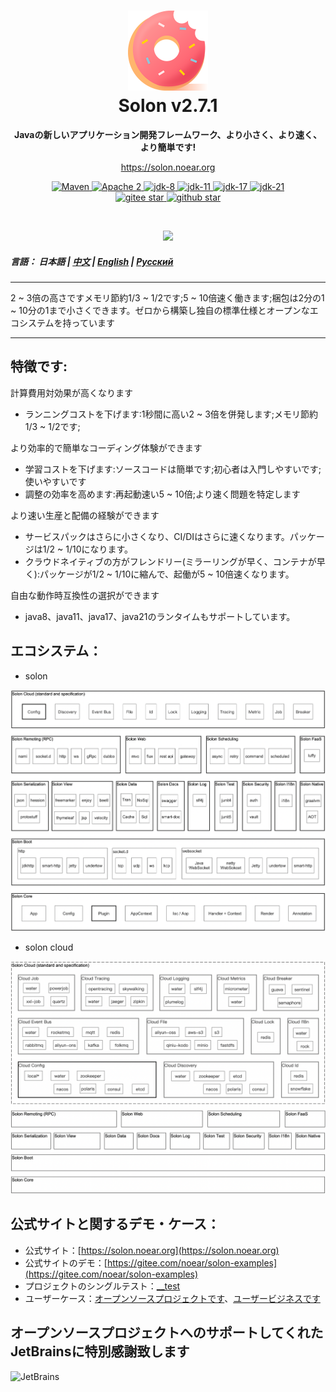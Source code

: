 <h1 align="center" style="text-align:center;">
<img src="solon_icon.png" width="128" />
<br />
Solon v2.7.1
</h1>
<p align="center">
	<strong>Javaの新しいアプリケーション開発フレームワーク、より小さく、より速く、より簡単です!</strong>
</p>
<p align="center">
	<a href="https://solon.noear.org/">https://solon.noear.org</a>
</p>

<p align="center">
    <a target="_blank" href="https://central.sonatype.com/search?q=org.noear%3Asolon-parent">
        <img src="https://img.shields.io/maven-central/v/org.noear/solon.svg?label=Maven%20Central" alt="Maven" />
    </a>
    <a target="_blank" href="LICENSE">
		<img src="https://img.shields.io/:License-Apache2-blue.svg" alt="Apache 2" />
	</a>
    <a target="_blank" href="https://www.oracle.com/java/technologies/javase/javase-jdk8-downloads.html">
		<img src="https://img.shields.io/badge/JDK-8-green.svg" alt="jdk-8" />
	</a>
    <a target="_blank" href="https://www.oracle.com/java/technologies/javase/jdk11-archive-downloads.html">
		<img src="https://img.shields.io/badge/JDK-11-green.svg" alt="jdk-11" />
	</a>
    <a target="_blank" href="https://www.oracle.com/java/technologies/javase/jdk17-archive-downloads.html">
		<img src="https://img.shields.io/badge/JDK-17-green.svg" alt="jdk-17" />
	</a>
    <a target="_blank" href="https://www.oracle.com/java/technologies/javase/jdk21-archive-downloads.html">
		<img src="https://img.shields.io/badge/JDK-21-green.svg" alt="jdk-21" />
	</a>
    <br />
    <a target="_blank" href='https://gitee.com/noear/solon/stargazers'>
		<img src='https://gitee.com/noear/solon/badge/star.svg' alt='gitee star'/>
	</a>
    <a target="_blank" href='https://github.com/noear/solon/stargazers'>
		<img src="https://img.shields.io/github/stars/noear/solon.svg?logo=github" alt="github star"/>
	</a>
</p>

<br/>
<p align="center">
	<a href="https://jq.qq.com/?_wv=1027&k=kjB5JNiC">
	<img src="https://img.shields.io/badge/QQ交流群-22200020-orange"/></a>
</p>

##### 言語： 日本語 | [中文](README_CN.md) | [English](README_EN.md) | [Русский](README_RU.md)

<hr />

2 ~ 3倍の高さですメモリ節約1/3 ~ 1/2です;5 ~ 10倍速く働きます;梱包は2分の1 ~ 10分の1まで小さくできます。ゼロから構築し独自の標準仕様とオープンなエコシステムを持っています

<hr />

## 特徴です:

計算費用対効果が高くなります
* ランニングコストを下げます:1秒間に高い2 ~ 3倍を併発します;メモリ節約1/3 ~ 1/2です;

より効率的で簡単なコーディング体験ができます
* 学習コストを下げます:ソースコードは簡単です;初心者は入門しやすいです;使いやすいです
* 調整の効率を高めます:再起動速い5 ~ 10倍;より速く問題を特定します

より速い生産と配備の経験ができます
* サービスパックはさらに小さくなり、CI/DIはさらに速くなります。パッケージは1/2 ~ 1/10になります。
* クラウドネイティブの方がフレンドリー(ミラーリングが早く、コンテナが早く):パッケージが1/2 ~ 1/10に縮んで、起働が5 ~ 10倍速くなります。

自由な動作時互換性の選択ができます
* java8、java11、java17、java21のランタイムもサポートしています。


## エコシステム：

* solon

<img src="solon_schema.png" width="700" />

* solon cloud

<img src="solon_cloud_schema.png" width="700" />

## 公式サイトと関するデモ・ケース：

* 公式サイト：[https://solon.noear.org](https://solon.noear.org)
* 公式サイトのデモ：[https://gitee.com/noear/solon-examples](https://gitee.com/noear/solon-examples)
* プロジェクトのシングルテスト：[__test](./__test/) 
* ユーザーケース：[オープンソースプロジェクトです](https://solon.noear.org/article/555)、[ユーザービジネスです](https://solon.noear.org/article/cases)


## オープンソースプロジェクトへのサポートしてくれたJetBrainsに特別感謝致します

<a href="https://jb.gg/OpenSourceSupport">
  <img src="https://user-images.githubusercontent.com/8643542/160519107-199319dc-e1cf-4079-94b7-01b6b8d23aa6.png" align="left" height="100" width="100"  alt="JetBrains">
</a>

